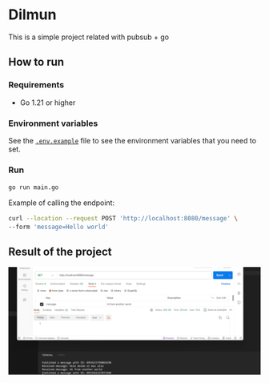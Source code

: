 # Dilmun

This is a simple project related with pubsub + go 

## How to run

### Requirements

- Go 1.21 or higher

### Environment variables

See the [`.env.example`](.env.example) file to see the environment variables that you need to set.

### Run

```bash
go run main.go
```

Example of calling the endpoint:

```bash
curl --location --request POST 'http://localhost:8080/message' \
--form 'message=Hello world'
```

## Result of the project

![Example calling message endpoint](example.png)